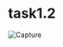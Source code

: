 # task1.2
![Capture](https://user-images.githubusercontent.com/118732257/203349523-76826da7-cbf4-43ed-99f7-d7c5be098365.PNG)
